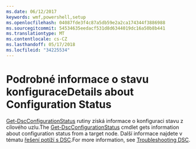 ```yaml
---
ms.date: 06/12/2017
keywords: wmf,powershell,setup
ms.openlocfilehash: 04087fde3f4c87a5db59e2a2ca174344f3886988
ms.sourcegitcommit: 54534635eedacf531d8d6344019dc16a50b8b441
ms.translationtype: MT
ms.contentlocale: cs-CZ
ms.lasthandoff: 05/17/2018
ms.locfileid: "34225534"
---
```

# <a name="details-about-configuration-status"></a><span data-ttu-id="2b918-102">Podrobné informace o stavu konfigurace</span><span class="sxs-lookup"><span data-stu-id="2b918-102">Details about Configuration Status</span></span>

<span data-ttu-id="2b918-103">[Get-DscConfigurationStatus](https://technet.microsoft.com/library/mt517868.aspx) rutiny získá informace o konfiguraci stavu z cílového uzlu.</span><span class="sxs-lookup"><span data-stu-id="2b918-103">The [Get-DscConfigurationStatus](https://technet.microsoft.com/library/mt517868.aspx) cmdlet gets information about configuration status from a target node.</span></span>
<span data-ttu-id="2b918-104">Další informace najdete v tématu [řešení potíží s DSC](https://msdn.microsoft.com/powershell/dsc/troubleshooting).</span><span class="sxs-lookup"><span data-stu-id="2b918-104">For more information, see [Troubleshooting DSC](https://msdn.microsoft.com/powershell/dsc/troubleshooting).</span></span>
